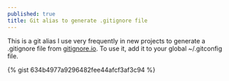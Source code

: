 ```yaml
---
published: true
title: Git alias to generate .gitignore file
---
```

This is a git alias I use very frequently in new projects to generate a .gitignore file from [gitignore.io](https://www.gitignore.io/). To use it, add it to your global ~/.gitconfig file.

{% gist 634b4977a9296482fee44afcf3af3c94 %}
